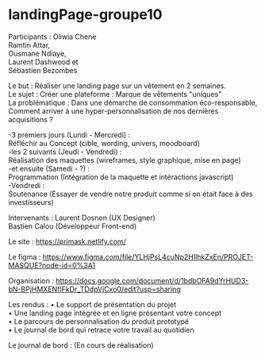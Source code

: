 # landingPage-groupe10
Participants : Oliwia Chene<br/> Ramtin Attar,<br/> Ousmane Ndiaye,<br/> Laurent Dashwood et<br/> Sébastien Bezombes

Le but : Réaliser une landing page sur un vêtement en 2 semaines.<br/>
Le sujet : Créer une plateforme : Marque de vêtements "uniques"<br/>
La problématique : Dans une démarche de consommation éco-responsable,<br/>
                   Comment arriver à une hyper-personnalisation de nos dernières acquisitions ?<br/>
                   
-3 premiers jours (Lundi - Mercredi) :<br/> Réfléchir au Concept (cible, wording, univers, moodboard)<br/>
-les 2 suivants (Jeudi - Vendredi) :<br/> Réalisation des maquettes (wireframes, style graphique, mise en page)<br/>
-et ensuite (Samedi - ?) :<br/> Programmation (Intégration de la maquette et intéractions javascript)<br/>
-Vendredi :<br/> Soutenance (Essayer de vendre notre produit comme si on était face à des investisseurs)<br/>
         
Intervenants : Laurent Dosnon (UX Designer)<br/>
               Bastien Calou (Développeur Front-end)<br/>
         
Le site :  https://primask.netlify.com/ <br/>

Le figma :   https://www.figma.com/file/YLHjPsL4cuNp2HIlhkZxEn/PROJET-MASQUE?node-id=0%3A1 <br/>

Organisation :   https://docs.google.com/document/d/1bdbOFA9dYrHUD3-bN-BPjHMXENfIFkDr_TDdpVjCxo0/edit?usp=sharing <br/>

Les rendus : • Le support de présentation du projet<br/>
             • Une landing page intégrée et en ligne présentant votre concept<br/>
             • Le parcours de personnalisation du produit prototypé<br/>
             • Le journal de bord qui retrace votre travail au quotidien<br/>
             
Le journal de bord : (En cours de réalisation)
